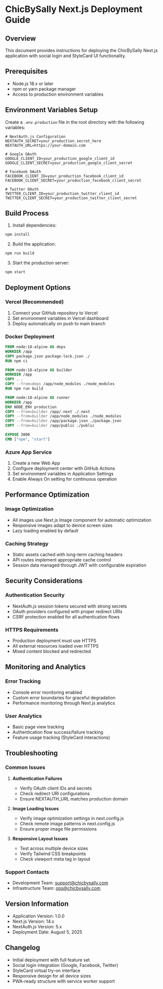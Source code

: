 # ChicBySally Next.js Deployment Guide

## Overview
This document provides instructions for deploying the ChicBySally Next.js application with social login and StyleCard UI functionality.

## Prerequisites
- Node.js 18.x or later
- npm or yarn package manager
- Access to production environment variables

## Environment Variables Setup

Create a `.env.production` file in the root directory with the following variables:

```env
# NextAuth.js Configuration
NEXTAUTH_SECRET=your_production_secret_here
NEXTAUTH_URL=https://your-domain.com

# Google OAuth
GOOGLE_CLIENT_ID=your_production_google_client_id
GOOGLE_CLIENT_SECRET=your_production_google_client_secret

# Facebook OAuth
FACEBOOK_CLIENT_ID=your_production_facebook_client_id
FACEBOOK_CLIENT_SECRET=your_production_facebook_client_secret

# Twitter OAuth
TWITTER_CLIENT_ID=your_production_twitter_client_id
TWITTER_CLIENT_SECRET=your_production_twitter_client_secret
```

## Build Process

1. Install dependencies:
```bash
npm install
```

2. Build the application:
```bash
npm run build
```

3. Start the production server:
```bash
npm start
```

## Deployment Options

### Vercel (Recommended)
1. Connect your GitHub repository to Vercel
2. Set environment variables in Vercel dashboard
3. Deploy automatically on push to main branch

### Docker Deployment
```dockerfile
FROM node:18-alpine AS deps
WORKDIR /app
COPY package.json package-lock.json ./
RUN npm ci

FROM node:18-alpine AS builder
WORKDIR /app
COPY . .
COPY --from=deps /app/node_modules ./node_modules
RUN npm run build

FROM node:18-alpine AS runner
WORKDIR /app
ENV NODE_ENV production
COPY --from=builder /app/.next ./.next
COPY --from=builder /app/node_modules ./node_modules
COPY --from=builder /app/package.json ./package.json
COPY --from=builder /app/public ./public

EXPOSE 3000
CMD ["npm", "start"]
```

### Azure App Service
1. Create a new Web App
2. Configure deployment center with GitHub Actions
3. Set environment variables in Application Settings
4. Enable Always On setting for continuous operation

## Performance Optimization

### Image Optimization
- All images use Next.js Image component for automatic optimization
- Responsive images adapt to device screen sizes
- Lazy loading enabled by default

### Caching Strategy
- Static assets cached with long-term caching headers
- API routes implement appropriate cache control
- Session data managed through JWT with configurable expiration

## Security Considerations

### Authentication Security
- NextAuth.js session tokens secured with strong secrets
- OAuth providers configured with proper redirect URIs
- CSRF protection enabled for all authentication flows

### HTTPS Requirements
- Production deployment must use HTTPS
- All external resources loaded over HTTPS
- Mixed content blocked and redirected

## Monitoring and Analytics

### Error Tracking
- Console error monitoring enabled
- Custom error boundaries for graceful degradation
- Performance monitoring through Next.js analytics

### User Analytics
- Basic page view tracking
- Authentication flow success/failure tracking
- Feature usage tracking (StyleCard interactions)

## Troubleshooting

### Common Issues

1. **Authentication Failures**
   - Verify OAuth client IDs and secrets
   - Check redirect URI configurations
   - Ensure NEXTAUTH_URL matches production domain

2. **Image Loading Issues**
   - Verify image optimization settings in next.config.js
   - Check remote image patterns in next.config.js
   - Ensure proper image file permissions

3. **Responsive Layout Issues**
   - Test across multiple device sizes
   - Verify Tailwind CSS breakpoints
   - Check viewport meta tag in layout

### Support Contacts
- Development Team: support@chicbysally.com
- Infrastructure Team: ops@chicbysally.com

## Version Information
- Application Version: 1.0.0
- Next.js Version: 14.x
- NextAuth.js Version: 5.x
- Deployment Date: August 5, 2025

## Changelog
- Initial deployment with full feature set
- Social login integration (Google, Facebook, Twitter)
- StyleCard virtual try-on interface
- Responsive design for all device sizes
- PWA-ready structure with service worker support
